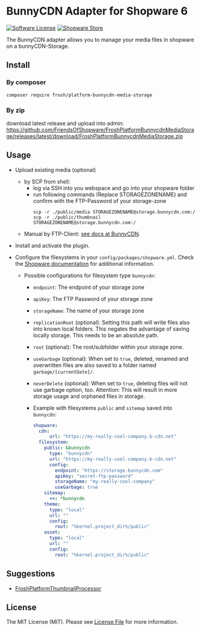 # BunnyCDN Adapter for Shopware 6

[![Software License](https://img.shields.io/badge/license-MIT-brightgreen.svg?style=flat-square)](LICENSE.md) [![Shopware Store](https://img.shields.io/badge/shopware-store-blue.svg?style=flat-square)](https://store.shopware.com/en/frosh48851065217f/bunnycdn-media-storage-plugin-v3.html)

The BunnyCDN adapter allows you to manage your media files in shopware on a bunnyCDN-Storage.


## Install

### By composer
```
composer require frosh/platform-bunnycdn-media-storage
```
### By zip
download latest release and upload into admin:  
https://github.com/FriendsOfShopware/FroshPlatformBunnycdnMediaStorage/releases/latest/download/FroshPlatformBunnycdnMediaStorage.zip

## Usage
- Upload existing media (optional)
  - by SCP from shell:
    - log via SSH into you webspace and go into your shopware folder
    - run following commands (Replace STORAGEZONENAME) and confirm with the FTP-Password of your storage-zone
      ```
      scp -r ./public/media STORAGEZONENAME@storage.bunnycdn.com:/
      scp -r ./public/thumbnail STORAGEZONENAME@storage.bunnycdn.com:/
      ```
  - Manual by FTP-Client: [see docs at BunnyCDN](https://support.bunnycdn.com/hc/en-us/articles/115003780169-How-to-upload-and-access-files-from-your-Storage-Zone).

- Install and activate the plugin.
- Configure the filesystems in your `config/packages/shopware.yml`. Check the [Shopware documentation](https://developer.shopware.com/docs/guides/hosting/infrastructure/filesystem.html) for additional information.
  - Possible configurations for filesystem type `bunnycdn`:
    - `endpoint`: The endpoint of your storage zone
    - `apiKey`: The FTP Password of your storage zone
    - `storageName`: The name of your storage zone
    - `replicationRoot` (optional): Setting this path will write files also into known local folders. This negates the advantage of saving locally storage. This needs to be an absolute path.
    - `root` (optional): The root/subfolder within your storage zone.
    - `useGarbage` (optional): When set to `true`, deleted, renamed and overwritten files are also saved to a folder named `garbage/[currentDate]/`.
    - `neverDelete` (optional): When set to `true`, deleting files will not use garbage option, too. Attention: This will result in more storage usage and orphaned files in storage.
    
    - Example with filesystems `public` and `sitemap` saved into `bunnycdn`:
      ```yaml
      shopware:
        cdn:
            url: "https://my-really-cool-company.b-cdn.net"
        filesystem:
          public: &bunnycdn
            type: "bunnycdn"
            url: "https://my-really-cool-company.b-cdn.net"
            config:
              endpoint: "https://storage.bunnycdn.com"
              apiKey: "secret-ftp-password"
              storageName: "my-really-cool-company"
              useGarbage: true
          sitemap:
            <<: *bunnycdn
          theme:
            type: "local"
            url: ""
            config:
              root: "%kernel.project_dir%/public"
          asset:
            type: "local"
            url: ""
            config:
              root: "%kernel.project_dir%/public"
      ```

## Suggestions

- [FroshPlatformThumbnailProcessor](https://github.com/FriendsOfShopware/FroshPlatformThumbnailProcessor)

## License

The MIT License (MIT). Please see [License File](LICENSE) for more information.

